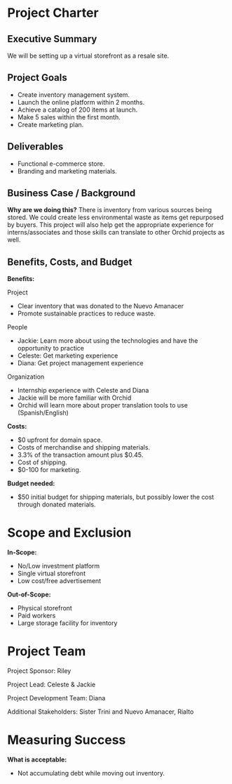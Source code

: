 # Project Charter 

## Executive Summary
We will be setting up a virtual storefront as a resale site. 
## Project Goals
- Create inventory management system.
- Launch the online platform within 2 months.
- Achieve a catalog of 200 items at launch.
- Make 5 sales within the first month.
- Create marketing plan.

## Deliverables
- Functional e-commerce store.
- Branding and marketing materials.
  
## Business Case / Background

**Why are we doing this?**
There is inventory from various sources being stored. We could create less environmental waste as items get repurposed by buyers. This project will also help get the appropriate experience for interns/associates and those skills can translate to other Orchid projects as well. 

## Benefits, Costs, and Budget

**Benefits:**

Project
- Clear inventory that was donated to the Nuevo Amanacer
- Promote sustainable practices to reduce waste.
  
People
- Jackie: Learn more about using the technologies and have the opportunity to practice
- Celeste: Get marketing experience
- Diana: Get project management experience
  
Organization
- Internship experience with Celeste and Diana
- Jackie will be more familiar with Orchid
- Orchid will learn more about proper translation tools to use (Spanish/English)
  
**Costs:**
- $0 upfront for domain space. 
- Costs of merchandise and shipping materials.
- 3.3% of the transaction amount plus $0.45.
- Cost of shipping.
- $0-100 for marketing.

**Budget needed:**
- $50 initial budget for shipping materials, but possibly lower the cost through donated materials. 

# Scope and Exclusion

**In-Scope:**
- No/Low investment platform
- Single virtual storefront
- Low cost/free advertisement
  
**Out-of-Scope:**
- Physical storefront
- Paid workers
- Large storage facility for inventory
  
# Project Team
Project Sponsor: Riley

Project Lead: Celeste & Jackie

Project Development Team: Diana

Additional Stakeholders: Sister Trini and Nuevo Amanacer, Rialto

# Measuring Success
**What is acceptable:**
- Not accumulating debt while moving out inventory.
